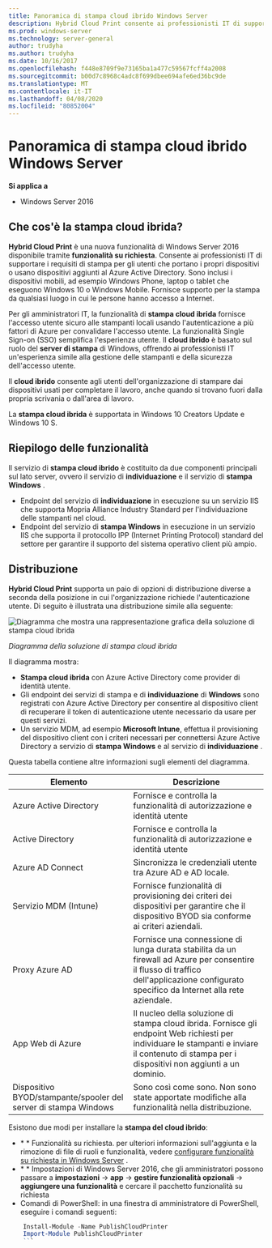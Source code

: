 ```yaml
---
title: Panoramica di stampa cloud ibrido Windows Server
description: Hybrid Cloud Print consente ai professionisti IT di supportare i requisiti di stampa per i dispositivi BYOD o aggiunti a un dominio.
ms.prod: windows-server
ms.technology: server-general
author: trudyha
ms.author: trudyha
ms.date: 10/16/2017
ms.openlocfilehash: f448e8709f9e73165ba1a477c59567fcff4a2008
ms.sourcegitcommit: b00d7c8968c4adc8f699dbee694afe6ed36bc9de
ms.translationtype: MT
ms.contentlocale: it-IT
ms.lasthandoff: 04/08/2020
ms.locfileid: "80852004"
---
```

# <a name="windows-server-hybrid-cloud-print-overview"></a>Panoramica di stampa cloud ibrido Windows Server

**Si applica a**
-   Windows Server 2016

## <a name="what-is-hybrid-cloud-print"></a>Che cos'è la stampa cloud ibrida?
**Hybrid Cloud Print** è una nuova funzionalità di Windows Server 2016 disponibile tramite **funzionalità su richiesta**. Consente ai professionisti IT di supportare i requisiti di stampa per gli utenti che portano i propri dispositivi o usano dispositivi aggiunti al Azure Active Directory. Sono inclusi i dispositivi mobili, ad esempio Windows Phone, laptop o tablet che eseguono Windows 10 o Windows Mobile. Fornisce supporto per la stampa da qualsiasi luogo in cui le persone hanno accesso a Internet.

Per gli amministratori IT, la funzionalità di **stampa cloud ibrida** fornisce l'accesso utente sicuro alle stampanti locali usando l'autenticazione a più fattori di Azure per convalidare l'accesso utente. La funzionalità Single Sign-on (SSO) semplifica l'esperienza utente. Il **cloud ibrido** è basato sul ruolo del **server di stampa** di Windows, offrendo ai professionisti IT un'esperienza simile alla gestione delle stampanti e della sicurezza dell'accesso utente.

Il **cloud ibrido** consente agli utenti dell'organizzazione di stampare dai dispositivi usati per completare il lavoro, anche quando si trovano fuori dalla propria scrivania o dall'area di lavoro.

La **stampa cloud ibrida** è supportata in Windows 10 Creators Update e Windows 10 S.
 
## <a name="feature-summary"></a>Riepilogo delle funzionalità
Il servizio di **stampa cloud ibrido** è costituito da due componenti principali sul lato server, ovvero il servizio di **individuazione** e il servizio di **stampa Windows** .
- Endpoint del servizio di **individuazione** in esecuzione su un servizio IIS che supporta Mopria Alliance Industry Standard per l'individuazione delle stampanti nel cloud.
- Endpoint del servizio di **stampa Windows** in esecuzione in un servizio IIS che supporta il protocollo IPP (Internet Printing Protocol) standard del settore per garantire il supporto del sistema operativo client più ampio.

## <a name="deployment"></a>Distribuzione
**Hybrid Cloud Print** supporta un paio di opzioni di distribuzione diverse a seconda della posizione in cui l'organizzazione richiede l'autenticazione utente. Di seguito è illustrata una distribuzione simile alla seguente:

![Diagramma che mostra una rappresentazione grafica della soluzione di stampa cloud ibrida](../media/hybrid-cloud-print/wshcp-deployment-options.png)

*Diagramma della soluzione di stampa cloud ibrida*

Il diagramma mostra:
- **Stampa cloud ibrida** con Azure Active Directory come provider di identità utente. 
- Gli endpoint dei servizi di stampa e di **individuazione** di **Windows** sono registrati con Azure Active Directory per consentire al dispositivo client di recuperare il token di autenticazione utente necessario da usare per questi servizi. 
- Un servizio MDM, ad esempio **Microsoft Intune**, effettua il provisioning del dispositivo client con i criteri necessari per connettersi Azure Active Directory a servizio di **stampa Windows** e al servizio di **individuazione** .

Questa tabella contiene altre informazioni sugli elementi del diagramma.  

| Elemento | Descrizione |
| ------- | ----------- |
| Azure Active Directory  | Fornisce e controlla la funzionalità di autorizzazione e identità utente |
| Active Directory        | Fornisce e controlla la funzionalità di autorizzazione e identità utente |
| Azure AD Connect  | Sincronizza le credenziali utente tra Azure AD e AD locale. |
| Servizio MDM (Intune) | Fornisce funzionalità di provisioning dei criteri dei dispositivi per garantire che il dispositivo BYOD sia conforme ai criteri aziendali. |
| Proxy Azure AD | Fornisce una connessione di lunga durata stabilita da un firewall ad Azure per consentire il flusso di traffico dell'applicazione configurato specifico da Internet alla rete aziendale. |
| App Web di Azure | Il nucleo della soluzione di stampa cloud ibrida. Fornisce gli endpoint Web richiesti per individuare le stampanti e inviare il contenuto di stampa per i dispositivi non aggiunti a un dominio. |
| Dispositivo BYOD/stampante/spooler del server di stampa Windows | Sono così come sono. Non sono state apportate modifiche alla funzionalità nella distribuzione. |

Esistono due modi per installare la **stampa del cloud ibrido**:
- \* * Funzionalità su richiesta. per ulteriori informazioni sull'aggiunta e la rimozione di file di ruoli e funzionalità, vedere [configurare funzionalità su richiesta in Windows Server](https://docs.microsoft.com/windows-server/administration/server-manager/configure-features-on-demand-in-windows-server) . 
- \* * Impostazioni di Windows Server 2016, che gli amministratori possono passare a **impostazioni** -> **app** -> **gestire funzionalità opzionali** -> **aggiungere una funzionalità** e cercare il pacchetto funzionalità su richiesta 
- Comandi di PowerShell: in una finestra di amministratore di PowerShell, eseguire i comandi seguenti:

```PowerShell
    Install-Module -Name PublishCloudPrinter
    Import-Module PublishCloudPrinter
    ```
